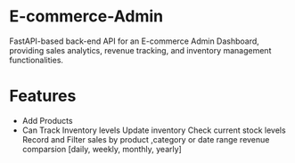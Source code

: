 # E-commerce-Admin
 FastAPI-based back-end API for an E-commerce Admin Dashboard, 
 providing sales analytics, revenue tracking, and inventory management functionalities.

# Features
- Add Products
- Can Track Inventory levels
Update inventory 
Check current stock levels
Record and Filter sales by product ,category or date range
revenue comparsion [daily, weekly, monthly, yearly]

